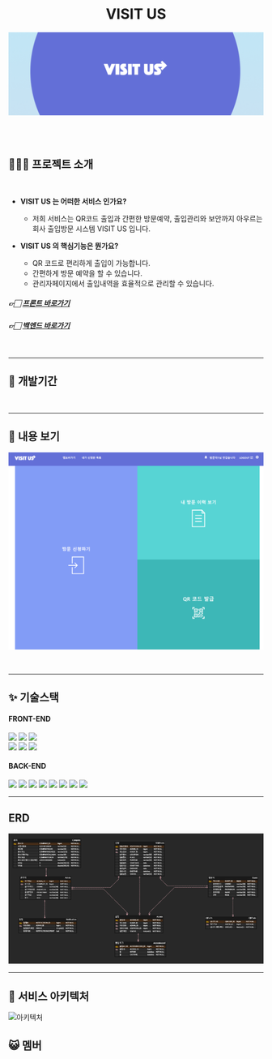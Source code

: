 <div align="center">
    <h1> VISIT US </h1>
</div>

![배너](https://github.com/Access-projcet/.github/blob/main/banner.png)

<br>
<br>

## 👩‍👧‍👧 프로젝트 소개
<br>


- **VISIT US 는 어떠한 서비스 인가요?**
    - 저희 서비스는 QR코드 출입과 간편한 방문예약, 출입관리와 보안까지 아우르는
    회사 출입방문 시스템 VISIT US 입니다.

- **VISIT US 의 핵심기능은 뭔가요?**
    - QR 코드로 편리하게 출입이 가능합니다.
    - 간편하게 방문 예약을 할 수 있습니다.
    - 관리자페이지에서 출입내역을 효율적으로 관리할 수 있습니다.

##### 👉🏻 [프론트 바로가기](https://github.com/Access-projcet/FrontEnd)
##### 👉🏻 [백엔드 바로가기](https://github.com/Access-projcet/BackEnd)
<br>

---

## 📒 개발기간

<br>

---

## 🍅 내용 보기

![Group](https://github.com/Access-projcet/.github/blob/main/guest_main.png)

<br>

---

## ✨ 기술스택 

#### FRONT-END
<img src="https://img.shields.io/badge/HTML-E34F26?style=flat&logo=appveyor&logo=HTML5&logoColor=white"/> <img src="https://img.shields.io/badge/styled components-DB7093?style=flat&logo=appveyor&logo=styled-components&logoColor=white"/> <img src="https://img.shields.io/badge/JavaScript-F7DF1E?style=flat&logo=appveyor&logo=JavaScript&logoColor=black"/> <br> <img src="https://img.shields.io/badge/React-61DAFB?style=flat&logo=appveyor&logo=React&logoColor=black"/> <img src="https://img.shields.io/badge/Axios-5A29E4?style=flat&logo=appveyor&logo=Axios&logoColor=white"/>  <img src="https://img.shields.io/badge/GitHub Actions-2088FF?style=flat&logo=appveyor&logo=GitHub Actions&logoColor=white"/>

#### BACK-END
<img src="https://img.shields.io/badge/Spring-6DB33F?style=flat&logo=appveyor&logo=Spring&logoColor=white"/> 
<img src="https://img.shields.io/badge/Spring Boot-6DB33F?style=flat&logo=appveyor&logo=Spring Boot&logoColor=white"/> <img src="https://img.shields.io/badge/Spring Security-6DB33F?style=flat&logo=appveyor&logo=Spring Security&logoColor=white"/> 
<img src="https://img.shields.io/badge/Redis-DC382D?style=flat&logo=appveyor&logo=Redis&logoColor=white"/> <img src="https://img.shields.io/badge/MySQL-4479A1?style=flat&logo=appveyor&logo=MySQL&logoColor=white"/> <img src="https://img.shields.io/badge/Amazon RDS-527FFF?style=flat&logo=appveyor&logo=Amazon RDS&logoColor=white"/>  
<img src="https://img.shields.io/badge/Amazon EC2-FF9900?style=flat&logo=appveyor&logo=Amazon EC2&logoColor=white"/> <img src="https://img.shields.io/badge/GitHub Actions-2088FF?style=flat&logo=appveyor&logo=GitHub Actions&logoColor=white"/>
<br>

---

## ERD

![ERD](https://github.com/Access-projcet/.github/blob/main/ERD.png)

---

## 🔧 서비스 아키텍처
![아키텍처](https://user-images.githubusercontent.com/97332044/217025165-06c7a429-ad98-45f1-92db-5433a5317837.png)
<br>


## 😺 멤버

